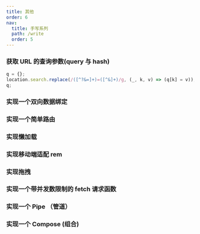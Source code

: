 ```yaml
---
title: 其他
order: 6
nav:
  title: 手写系列
  path: /write
  order: 5
---
```


### 获取 URL 的查询参数(query 与 hash)

```js
q = {};
location.search.replace(/([^?&=]+)=([^&]+)/g, (_, k, v) => (q[k] = v));
q;
```

### 实现一个双向数据绑定

### 实现一个简单路由

### 实现懒加载

### 实现移动端适配 rem

### 实现拖拽

### 实现一个带并发数限制的 fetch 请求函数

### 实现一个 Pipe （管道）

### 实现一个 Compose (组合)
